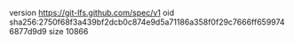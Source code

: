 version https://git-lfs.github.com/spec/v1
oid sha256:2750f68f3a439bf2dcb0c874e9d5a71186a358f0f29c7666ff6599746877d9d9
size 10866

